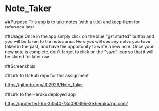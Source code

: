 # Note_Taker

##Purpose
This app is to take notes (with a title) and keep them for reference later. 

##Usage
Once in the app simply click on the blue "get started" button and you will be taken to the notes area. Here you will see any notes you have taken in the past, and have the opportunity to write a new note. Once your new note is complete, don't forget to click on the "save" icon so that it will be stored for later use. 

##Screenshots


##Link to GitHub repo for this assignment

https://github.com/JD2929/Note_Taker

##Link to the Heroku deployed app

https://protected-tor-33540-73d090695e3e.herokuapp.com/
